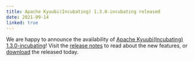 ```yaml
---
title: Apache Kyuubi(Incubating) 1.3.0-incubating released
date: 2021-09-14
linked: true
---
```

<!---
  Licensed under the Apache License, Version 2.0 (the "License");
  you may not use this file except in compliance with the License.
  You may obtain a copy of the License at

   http://www.apache.org/licenses/LICENSE-2.0

  Unless required by applicable law or agreed to in writing, software
  distributed under the License is distributed on an "AS IS" BASIS,
  WITHOUT WARRANTIES OR CONDITIONS OF ANY KIND, either express or implied.
  See the License for the specific language governing permissions and
  limitations under the License. See accompanying LICENSE file.
-->

We are happy to announce the availability of [Apache Kyuubi(Incubating) 1.3.0-incubating](/release/1.3.0-incubating.html)! Visit the [release notes](/release/1.3.0-incubating.html) to read about the new features, or [download](/release.html) the released today.
